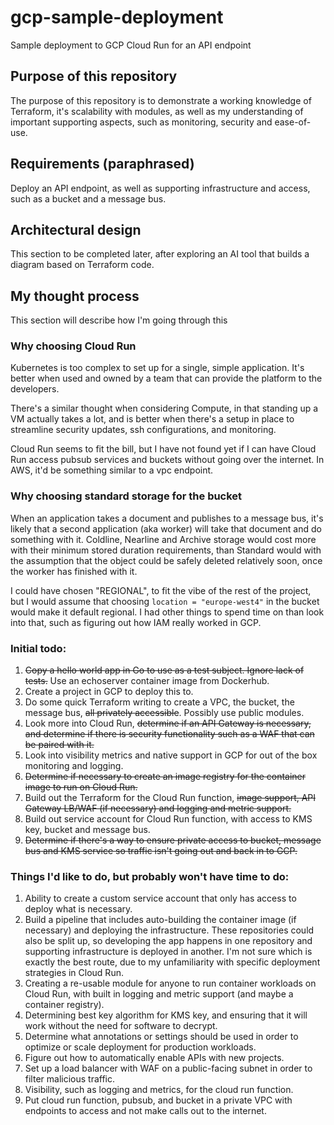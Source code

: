 # gcp-sample-deployment
Sample deployment to GCP Cloud Run for an API endpoint

## Purpose of this repository
The purpose of this repository is to demonstrate a working knowledge of Terraform, it's scalability with modules, as well as my understanding of important supporting aspects, such as monitoring, security and ease-of-use.

## Requirements (paraphrased)
Deploy an API endpoint, as well as supporting infrastructure and access, such as a bucket and a message bus.

## Architectural design
This section to be completed later, after exploring an AI tool that builds a diagram based on Terraform code.

## My thought process
This section will describe how I'm going through this 

### Why choosing Cloud Run
Kubernetes is too complex to set up for a single, simple application. It's better when used and owned by a team that can provide the platform to the developers.

There's a similar thought when considering Compute, in that standing up a VM actually takes a lot, and is better when there's a setup in place to streamline security updates, ssh configurations, and monitoring.

Cloud Run seems to fit the bill, but I have not found yet if I can have Cloud Run access pubsub services and buckets without going over the internet. In AWS, it'd be something similar to a vpc endpoint.

### Why choosing standard storage for the bucket
When an application takes a document and publishes to a message bus, it's likely that a second application (aka worker) will take that document and do something with it. Coldline, Nearline and Archive storage would cost more with their minimum stored duration requirements, than Standard would with the assumption that the object could be safely deleted relatively soon, once the worker has finished with it.

I could have chosen "REGIONAL", to fit the vibe of the rest of the project, but I would assume that choosing `location = "europe-west4"` in the bucket would make it default regional. I had other things to spend time on than look into that, such as figuring out how IAM really worked in GCP.

### Initial todo:
1. ~~Copy a hello world app in Go to use as a test subject. Ignore lack of tests.~~ Use an echoserver container image from Dockerhub.
1. Create a project in GCP to deploy this to.
1. Do some quick Terraform writing to create a VPC, the bucket, the message bus, ~~all privately accessible~~. Possibly use public modules.
1. Look more into Cloud Run, ~~determine if an API Gateway is necessary, and determine if there is security functionality such as a WAF that can be paired with it.~~
1. Look into visibility metrics and native support in GCP for out of the box monitoring and logging.
1. ~~Determine if necessary to create an image registry for the container image to run on Cloud Run.~~
1. Build out the Terraform for the Cloud Run function, ~~image support, API Gateway LB/WAF (if necessary) and logging and metric support.~~
1. Build out service account for Cloud Run function, with access to KMS key, bucket and message bus.
1. ~~Determine if there's a way to ensure private access to bucket, message bus and KMS service so traffic isn't going out and back in to GCP.~~


### Things I'd like to do, but probably won't have time to do:
1. Ability to create a custom service account that only has access to deploy what is necessary.
1. Build a pipeline that includes auto-building the container image (if necessary) and deploying the infrastructure. These repositories could also be split up, so developing the app happens in one repository and supporting infrastructure is deployed in another. I'm not sure which is exactly the best route, due to my unfamiliarity with specific deployment strategies in Cloud Run.
1. Creating a re-usable module for anyone to run container workloads on Cloud Run, with built in logging and metric support (and maybe a container registry).
1. Determining best key algorithm for KMS key, and ensuring that it will work without the need for software to decrypt.
1. Determine what annotations or settings should be used in order to optimize or scale deployment for production workloads.
1. Figure out how to automatically enable APIs with new projects.
1. Set up a load balancer with WAF on a public-facing subnet in order to filter malicious traffic.
1. Visibility, such as logging and metrics, for the cloud run function.
1. Put cloud run function, pubsub, and bucket in a private VPC with endpoints to access and not make calls out to the internet.